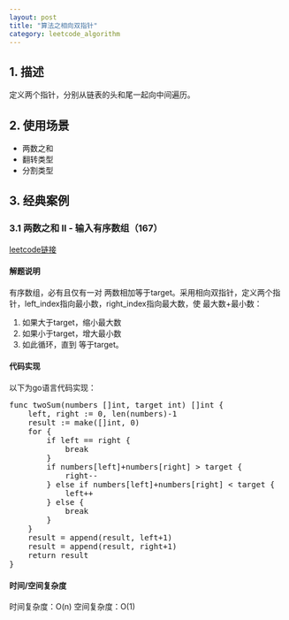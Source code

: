 ```yaml
---
layout: post
title: "算法之相向双指针"
category: leetcode_algorithm 
---
```


## 1. 描述
定义两个指针，分别从链表的头和尾一起向中间遍历。

## 2. 使用场景
- 两数之和
- 翻转类型
- 分割类型

## 3. 经典案例
### 3.1 两数之和 II - 输入有序数组（167）
[leetcode链接](https://leetcode.cn/problems/two-sum-ii-input-array-is-sorted/)

####  解题说明
有序数组，必有且仅有一对 两数相加等于target。采用相向双指针，定义两个指针，left_index指向最小数，right_index指向最大数，使 最大数+最小数：
1. 如果大于target，缩小最大数
2. 如果小于target，增大最小数
3. 如此循环，直到 等于target。

#### 代码实现
以下为go语言代码实现：
<pre>
func twoSum(numbers []int, target int) []int {
	left, right := 0, len(numbers)-1
	result := make([]int, 0)
	for {
		if left == right {
			break
		}
		if numbers[left]+numbers[right] > target {
			right--
		} else if numbers[left]+numbers[right] < target {
			left++
		} else {
			break
		}
	}
	result = append(result, left+1)
	result = append(result, right+1)
	return result
}
</pre>

#### 时间/空间复杂度
时间复杂度：O(n)
空间复杂度：O(1)